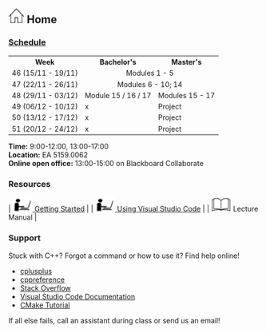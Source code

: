 ## [![Home](img/home.jpg)](https://rugtres.github.io/programming4biologists/) Home

### [Schedule](https://rugtres.github.io/programming4biologists/schedule)

<table>
  <tr>
    <th>Week</th>
    <th>Bachelor's</th>
    <th>Master's</th>
  </tr>
  <tr>
    <td>46 (15/11 - 19/11)</td>
    <td colspan="2" style="text-align:center">Modules 1 - 5</td>
  </tr>
  <tr>
    <td>47 (22/11 - 26/11)</td>
    <td colspan="2" style="text-align:center">Modules 6 - 10; 14</td>
  </tr>
  <tr>
    <td>48 (29/11 - 03/12)</td>
    <td>Module 15 / 16 / 17</td>
    <td>Modules 15 - 17</td>
  </tr>
  <tr>
    <td>49 (06/12 - 10/12)</td>
    <td>x</td>
    <td>Project</td>
  </tr>
  <tr>
    <td>50 (13/12 - 17/12)</td>
    <td>x</td>
    <td>Project</td>
  </tr>
  <tr>
    <td>51 (20/12 - 24/12)</td>
    <td>x</td>
    <td>Project</td>
  </tr>
</table>

**Time:** 9:00-12:00, 13:00-17:00  
**Location:** EA 5159.0062  
**Online open office:** 13:00-15:00 on Blackboard Collaborate  

### Resources

| [![laptop](img/laptop.png) Getting Started](https://rugtres.github.io/programming4biologists/getting-started) | 
| [![laptop](img/laptop.png) Using Visual Studio Code](https://rugtres.github.io/programming4biologists/using-vs-code) | 
| ![book](img/book.png) Lecture Manual |


### Support

Stuck with C++? Forgot a command or how to use it? Find help online!

- [cplusplus](https://www.cplusplus.com/)
- [cppreference](https://en.cppreference.com/w/)
- [Stack Overflow](https://stackoverflow.com/questions/tagged/c%2B%2B)
- [Visual Studio Code Documentation](https://code.visualstudio.com/docs)
- [CMake Tutorial](https://cmake.org/cmake/help/v3.22/guide/tutorial/index.html)

If all else fails, call an assistant during class or send us an email!
